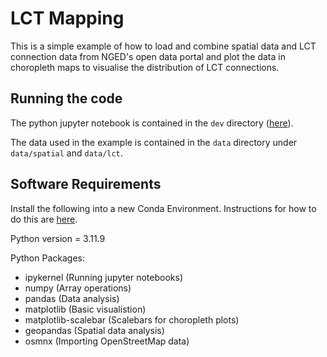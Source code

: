 # LCT Mapping
This is a simple example of how to load and combine spatial data and LCT connection data from NGED's open data portal and plot the data in choropleth maps to visualise the distribution of LCT connections.

## Running the code
The python jupyter notebook is contained in the `dev` directory ([here](https://github.com/isaacflower/LCTMapping/blob/main/dev/LCT_mapping.ipynb)).

The data used in the example is contained in the `data` directory under `data/spatial` and `data/lct`.

## Software Requirements
Install the following into a new Conda Environment. Instructions for how to do this are [here](https://conda.io/projects/conda/en/latest/user-guide/tasks/manage-environments.html).

Python version = 3.11.9

Python Packages:
- ipykernel (Running jupyter notebooks)
- numpy (Array operations)
- pandas (Data analysis)
- matplotlib (Basic visualistion)
- matplotlib-scalebar (Scalebars for choropleth plots)
- geopandas (Spatial data analysis)
- osmnx (Importing OpenStreetMap data)